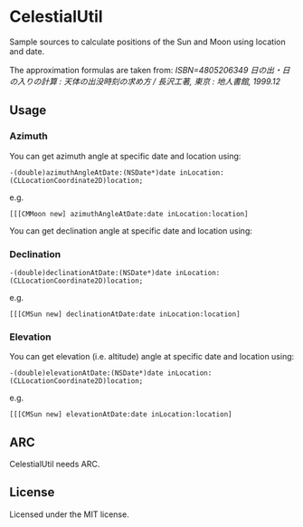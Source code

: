 CelestialUtil
==============

Sample sources to calculate positions of the Sun and Moon using location and date.

The approximation formulas are taken from:
*ISBN=4805206349*
*日の出・日の入りの計算 : 天体の出没時刻の求め方 / 長沢工著, 東京 : 地人書館, 1999.12*


## Usage

### Azimuth

You can get azimuth angle at specific date and location using:


    -(double)azimuthAngleAtDate:(NSDate*)date inLocation:(CLLocationCoordinate2D)location;

e.g.

    [[[CMMoon new] azimuthAngleAtDate:date inLocation:location]

You can get declination angle at specific date and location using:

### Declination
    -(double)declinationAtDate:(NSDate*)date inLocation:(CLLocationCoordinate2D)location;


e.g.

    [[[CMSun new] declinationAtDate:date inLocation:location]

### Elevation
You can get elevation (i.e. altitude) angle at specific date and location using:


    -(double)elevationAtDate:(NSDate*)date inLocation:(CLLocationCoordinate2D)location;


e.g.

    [[[CMSun new] elevationAtDate:date inLocation:location]



## ARC
CelestialUtil needs ARC.

## License

Licensed under the MIT license.
